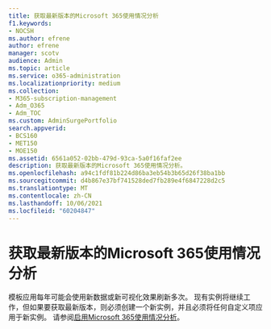 ```yaml
---
title: 获取最新版本的Microsoft 365使用情况分析
f1.keywords:
- NOCSH
ms.author: efrene
author: efrene
manager: scotv
audience: Admin
ms.topic: article
ms.service: o365-administration
ms.localizationpriority: medium
ms.collection:
- M365-subscription-management
- Adm_O365
- Adm_TOC
ms.custom: AdminSurgePortfolio
search.appverid:
- BCS160
- MET150
- MOE150
ms.assetid: 6561a052-02bb-479d-93ca-5a0f16faf2ee
description: 获取最新版本的Microsoft 365使用情况分析。
ms.openlocfilehash: a94c1fdf81b224d86ba3eb54b3b65d26f38ba1bb
ms.sourcegitcommit: d4b867e37bf741528ded7fb289e4f6847228d2c5
ms.translationtype: MT
ms.contentlocale: zh-CN
ms.lasthandoff: 10/06/2021
ms.locfileid: "60204847"
---
```

# <a name="get-the-latest-version-of-microsoft-365-usage-analytics"></a>获取最新版本的Microsoft 365使用情况分析

模板应用每年可能会使用新数据或新可视化效果刷新多次。 现有实例将继续工作，但如果要获取最新版本，则必须创建一个新实例，并且必须将任何自定义项应用于新实例。 请参阅[启用Microsoft 365使用情况分析](enable-usage-analytics.md)。 
  

